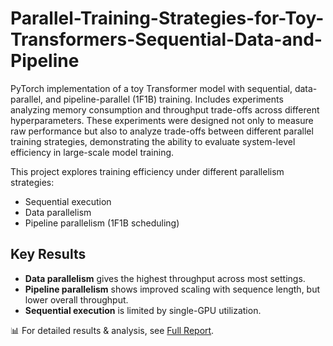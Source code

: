 # Parallel-Training-Strategies-for-Toy-Transformers-Sequential-Data-and-Pipeline
PyTorch implementation of a toy Transformer model with sequential, data-parallel, and pipeline-parallel (1F1B) training. Includes experiments analyzing memory consumption and throughput trade-offs across different hyperparameters. These experiments were designed not only to measure raw performance but also to analyze trade-offs between different parallel training strategies, demonstrating the ability to evaluate system-level efficiency in large-scale model training.

This project explores training efficiency under different parallelism strategies:
- Sequential execution
- Data parallelism
- Pipeline parallelism (1F1B scheduling)

## Key Results
- **Data parallelism** gives the highest throughput across most settings.
- **Pipeline parallelism** shows improved scaling with sequence length, but lower overall throughput.
- **Sequential execution** is limited by single-GPU utilization.

📊 For detailed results & analysis, see [Full Report](analysis/report.md).




